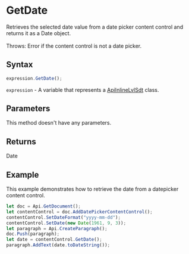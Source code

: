 # GetDate

Retrieves the selected date value from a date picker content control and returns it as a Date object.\
\
Throws: Error if the content control is not a date picker.

## Syntax

```javascript
expression.GetDate();
```

`expression` - A variable that represents a [ApiInlineLvlSdt](../ApiInlineLvlSdt.md) class.

## Parameters

This method doesn't have any parameters.

## Returns

Date

## Example

This example demonstrates how to retrieve the date from a datepicker content control.

```javascript editor-docx
let doc = Api.GetDocument();
let contentControl = doc.AddDatePickerContentControl();
contentControl.SetDateFormat("yyyy-mm-dd");
contentControl.SetDate(new Date(1961, 9, 3));
let paragraph = Api.CreateParagraph();
doc.Push(paragraph);
let date = contentControl.GetDate();
paragraph.AddText(date.toDateString());
```

